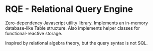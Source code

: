 
# RQE - Relational Query Engine #

Zero-dependency Javascript utility library. Implements an in-memory database-like
Table structure. Also implements helper classes for functional-reactive storage.

Inspired by relational algebra theory, but the query syntax is not SQL.


